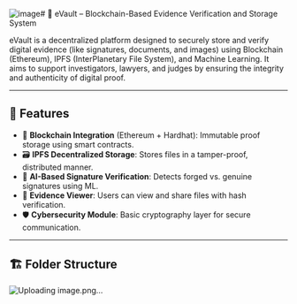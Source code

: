 ![image](https://github.com/user-attachments/assets/c4c666c1-f9f2-4ea9-8607-565d179c13c1)# 🔐 eVault – Blockchain-Based Evidence Verification and Storage System

eVault is a decentralized platform designed to securely store and verify digital evidence (like signatures, documents, and images) using Blockchain (Ethereum), IPFS (InterPlanetary File System), and Machine Learning. It aims to support investigators, lawyers, and judges by ensuring the integrity and authenticity of digital proof.

---

## 📌 Features

- 🔗 **Blockchain Integration** (Ethereum + Hardhat): Immutable proof storage using smart contracts.
- 🗃️ **IPFS Decentralized Storage**: Stores files in a tamper-proof, distributed manner.
- 🧠 **AI-Based Signature Verification**: Detects forged vs. genuine signatures using ML.
- 🧪 **Evidence Viewer**: Users can view and share files with hash verification.
- 🛡️ **Cybersecurity Module**: Basic cryptography layer for secure communication.

---

## 🏗️ Folder Structure
![Uploading image.png…]()

